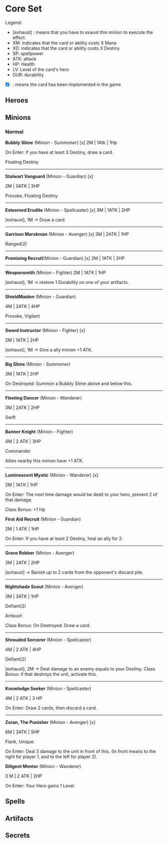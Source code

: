 # Core Set

Legend:
- [exhaust] : means that you have to exaust this minion to execute the effect.
- XM: indicates that the card or ability costs X Mana
- XD: indicates that the card or ability costs X Destiny
- SP: spellpower
- ATK: attack
- HP: Health
- LV: Level of the card's hero
- DUR: durability
- [x] : means the card has been implemented in the game

## Heroes

## Minions

### Normal

**Bubbly Slime** (Minion - Summoner) [x]
2M | 1Atk | 1Hp

On Enter: if you have at least 3 Destiny, draw a card.

Floating Destiny

---

**Stalwart Vanguard** (Minion - Guardian) [x]

2M | 0ATK | 3HP

Provoke, Floating Destiny

---

**Esteemed Erudite** (Minion - Spellcaster) [x]
3M | 1ATK | 2HP

[exhaust], 1M -> Draw a card.

---

**Garrison Marskman** (Minion - Avenger) [x]
3M | 2ATK | 1HP

Ranged(2)

---

**Promising Recruit**(Minion - Guardian) [x]
2M | 1ATK | 2HP

---

**Weaponsmith** (Minion - Fighter)
2M | 1ATK | 1HP

[exhaust], 1M -> restore 1 Durability on one of your artifacts.

--- 

**ShieldMaiden** (Minion - Guardian)

4M | 2ATK | 4HP

Provoke, Vigilant

---

**Sword Instructor** (Minion - Fighter) [x]

2M | 1ATK | 2HP

[exhaust], 1M -> Give a ally minion +1 ATK.

---

**Big Slime** (Minion - Summoner)

3M | 1ATK | 2HP

On Destroyed: Summon a Bubbly Slime above and below this.

---

**Fleeting Dancer** (Minion - Wanderer)

3M | 2ATK | 2HP

Swift

---

**Banner Knight** (Minion - Fighter)

4M | 2 ATK | 3HP

Commander

Allies nearby this minion have +1 ATK.

---

**Luminescent Mystic** (Minion - Wanderer) [x]

2M | 1ATK | 1HP

On Enter: The next time damage would be dealt to your hero, prevent 2 of that damage.

Class Bonus: +1 Hp

**First Aid Recruit** (Minion - Guardian)

2M | 1 ATK | 1HP

On Enter: If you have at least 2 Destiny, heal an ally for 2.

---

**Grave Robber** (Minion - Avenger)

3M | 2ATK | 2HP

[exhaust] -> Banish up to 2 cards from the opponent's discard pile.

---

**Nightshade Scout** (Minion - Avenger)

3M | 3ATK | 1HP

Defiant(2)

Ambush

Class Bonus: On Destroyed: Draw a card.

---

**Shrouded Sorcerer** (Minion - Spellcaster)

4M | 2 ATK | 4HP

Defiant(2)

[exhaust], 2M -> Deal damage to an enemy equals to your Destiny. Class Bonus: if that destroys the unit, activate this.

---

**Knowledge Seeker** (Minion - Spellcaster)

4M | 2 ATK | 3 HP

On Enter: Draw 2 cards, then discard a card.

---

**Zoran, The Punisher** (Minion - Avenger) [x]

6M | 3ATK | 5HP

Flank, Unique.

On Enter: Deal 3 damage to the unit in front of this. (In front means to the right for player 1, and to the left for player 2).

**Diligent Mentor** (Minion - Wanderer)

3 M | 2 ATK | 2HP

On Enter: Your Hero gains 1 Level.


## Spells

## Artifacts

## Secrets
